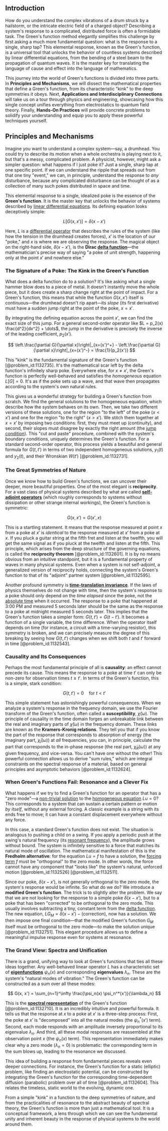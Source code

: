 ## Introduction
How do you understand the complex vibrations of a drum struck by a hailstorm, or the intricate electric field of a charged object? Describing a system's response to a complicated, distributed force is often a formidable task. The Green's function method elegantly simplifies this challenge by first asking a much more fundamental question: what is the response to a single, sharp tap? This elemental response, known as the Green's function, is a universal tool that unlocks the behavior of countless systems described by linear differential equations, from the bending of a steel beam to the propagation of quantum waves. It is the master key for translating the language of cause and effect into the language of mathematics.

This journey into the world of Green's functions is divided into three parts. In **Principles and Mechanisms**, we will dissect the mathematical properties that define a Green's function, from its characteristic "kink" to the deep symmetries it obeys. Next, **Applications and Interdisciplinary Connections** will take us on a tour through physics and engineering, showcasing how this single concept unifies everything from electrostatics to quantum field theory. Finally, **Hands-On Practices** will provide concrete problems to solidify your understanding and equip you to apply these powerful techniques yourself.

## Principles and Mechanisms

Imagine you want to understand a complex system—say, a drumhead. You could try to describe its motion when a whole orchestra is playing next to it, but that's a messy, complicated problem. A physicist, however, might ask a simpler question: what happens if I just poke it? Just a single, sharp tap at one specific point. If we can understand the ripple that spreads out from that one tiny "event," we can, in principle, understand the response to *any* disturbance, because any complicated disturbance can be thought of as a collection of many such pokes distributed in space and time.

This elemental response to a single, idealized poke is the essence of the **Green's function**. It is the master key that unlocks the behavior of systems described by [linear differential equations](@article_id:149871). Its defining equation looks deceptively simple:

$$
L[G(x, x')] = \delta(x-x')
$$

Here, $L$ is a [differential operator](@article_id:202134) that describes the rules of the system (like how the tension in the drumhead creates forces), $x'$ is the location of our "poke," and $x$ is where we are observing the response. The magical object on the right-hand side, $\delta(x-x')$, is the **Dirac [delta function](@article_id:272935)**—the mathematician's precise way of saying "a poke of unit strength, happening only at the point $x'$ and nowhere else."

### The Signature of a Poke: The Kink in the Green's Function

What does a delta function do to a solution? It's like asking what a single hammer blow does to a piece of metal. It doesn't instantly move the whole piece, but it does create a sharp change right at the point of impact. For a Green's function, this means that while the function $G(x, x')$ itself is continuous—the drumhead doesn't rip apart—its *slope* (its first derivative) must have a sudden jump right at the point of the poke, $x=x'$.

By integrating the defining equation across the point $x'$, we can find the exact size of this jump. For a general second-order operator like $L = p_2(x) \frac{d^2}{dx^2} + \dots$, the jump in the derivative is precisely the inverse of the leading coefficient, $p_2(x')$.

$$
\left.\frac{\partial G}{\partial x}\right|_{x=(x')^+} - \left.\frac{\partial G}{\partial x}\right|_{x=(x')^-} = \frac{1}{p_2(x')}
$$

This "kink" is the fundamental signature of the Green's function [@problem_id:1132735]. It's the mathematical scar left by the delta function's infinitely sharp poke. Everywhere else, for $x \neq x'$, the Green's function is perfectly well-behaved and satisfies the *homogeneous* equation $L[G]=0$. It's as if the poke sets up a wave, and that wave then propagates according to the system's own natural rules.

This gives us a wonderful strategy for building a Green's function from scratch. We find the general solutions to the homogeneous equation, which describe how the system behaves on its own. Then, we take two different versions of these solutions, one for the region "to the left" of the poke ($x \lt x'$) and one for the region "to the right" ($x \gt x'$). We stitch them together at $x=x'$ by imposing two conditions: first, they must meet up (continuity), and second, their slopes must disagree by exactly the right amount (the [jump condition](@article_id:175669)). This "cut and paste" procedure, combined with the system's boundary conditions, uniquely determines the Green's function. For a standard second-order operator, this process yields a beautiful and general formula for $G(t,t')$ in terms of two independent homogeneous solutions, $y_1(t)$ and $y_2(t)$, and their Wronskian $W(t')$ [@problem_id:1132731].

### The Great Symmetries of Nature

Once we know how to build Green's functions, we can uncover their deeper, more beautiful properties. One of the most elegant is **reciprocity**. For a vast class of physical systems described by what are called **[self-adjoint operators](@article_id:151694)** (which roughly corresponds to systems without dissipation or other strange internal workings), the Green's function is symmetric:

$$
G(x, x') = G(x', x)
$$

This is a startling statement. It means that the response measured at point $x$ from a poke at $x'$ is *identical* to the response measured at $x'$ from a poke at $x$. If you pluck a guitar string at the fifth fret and listen at the twelfth, you will get the same signal as if you pluck at the twelfth and listen at the fifth. This principle, which arises from the deep structure of the governing equations, is called the **reciprocity theorem** [@problem_id:1132601]. It is by no means obvious from an intuitive standpoint, but it is a fundamental property of waves in many physical systems. Even when a system is not self-adjoint, a generalized version of reciprocity holds, connecting the system's Green's function to that of its "adjoint" partner system [@problem_id:1132595].

Another profound symmetry is **[time-translation invariance](@article_id:269715)**. If the laws of physics themselves do not change with time, then the system's response to a poke should only depend on the *time elapsed* since the poke, not the [absolute time](@article_id:264552) when it occurred. The response to a poke that happened at 3:00 PM and measured 5 seconds later should be the same as the response to a poke at midnight measured 5 seconds later. This implies that the Green's function takes a simpler form: $G(t, t') = G(t-t')$. It becomes a function of a single variable, the time difference. When the operator itself depends on time (for instance, a circuit with a time-varying resistor), this symmetry is broken, and we can precisely measure the degree of this breaking by seeing how $G(t,t')$ changes when we shift both $t$ and $t'$ forward in time [@problem_id:1132543].

### Causality and Its Consequences

Perhaps the most fundamental principle of all is **causality**: an effect cannot precede its cause. This means the response to a poke at time $t'$ can only be non-zero for observation times $t \ge t'$. In terms of the Green's function, this is a simple, stark condition:

$$
G(t, t') = 0 \quad \text{for } t \lt t'
$$

This simple statement has astonishingly powerful consequences. When we analyze a system's response in the frequency domain, we use the Fourier transform of the Green's function, often called a **susceptibility**, $\tilde{\chi}(\omega)$. The principle of causality in the time domain forges an unbreakable link between the real and imaginary parts of $\tilde{\chi}(\omega)$ in the frequency domain. These links are known as the **Kramers-Kronig relations**. They tell you that if you know the part of the response that corresponds to absorption of energy (the imaginary part, $\tilde{\chi}_I(\omega)$) at *all* frequencies, you can, in principle, calculate the part that corresponds to the in-phase response (the real part, $\tilde{\chi}_R(\omega)$) at any given frequency, and vice-versa. You can't have one without the other! This powerful connection allows us to derive "sum rules," which are integral constraints on the spectral response of a material, based on general principles and asymptotic behaviors [@problem_id:1132624].

### When Green's Functions Fail: Resonance and a Clever Fix

What happens if we try to find a Green's function for an operator that has a "zero mode"—a [non-trivial solution](@article_id:149076) to the [homogeneous equation](@article_id:170941) $L u = 0$? This corresponds to a system that can sustain a certain pattern or motion *by itself*, without any external forcing. A classic example is a string with its ends free to move; it can have a constant displacement everywhere without any force.

In this case, a standard Green's function does not exist. The situation is analogous to pushing a child on a swing. If you apply a periodic push at the swing's natural frequency (its [resonant frequency](@article_id:265248)), the amplitude grows without bound. The system is infinitely sensitive to a force that matches its natural mode of oscillation. The mathematical manifestation of this is the **Fredholm alternative**: for the equation $L u = f$ to have a solution, the [forcing term](@article_id:165492) $f$ must be "orthogonal" to the zero mode. In other words, the force cannot have any component that "looks like" the system's natural, unforced motion [@problem_id:1132526] [@problem_id:1132511].

Since our poke, $\delta(x-x')$, is not generally orthogonal to the zero mode, the system's response would be infinite. So what do we do? We introduce a **modified Green's function**. The trick is to slightly alter the problem. We say that we are not looking for the response to a simple poke $\delta(x-x')$, but to a poke that has been "corrected" to be orthogonal to the zero mode. This usually involves subtracting a tiny, constant term from the [delta function](@article_id:272935). The new equation, $L G_M = \delta(x-x') - (\text{correction})$, now has a solution. We then impose one final condition—that the modified Green's function $G_M$ itself must be orthogonal to the zero mode—to make the solution unique [@problem_id:1132751]. This elegant procedure allows us to define a meaningful impulse response even for systems at resonance.

### The Grand View: Spectra and Unification

There is a grand, unifying way to look at Green's functions that ties all these ideas together. Any well-behaved linear operator $L$ has a characteristic set of **[eigenfunctions](@article_id:154211)** $\psi_n(x)$ and corresponding **eigenvalues** $\lambda_n$. These are the system's "natural modes of vibration." The Green's function can be constructed as a sum over all these modes:

$$
G(x, x') = \sum_{n=1}^\infty \frac{\psi_n(x) \psi_n^*(x')}{\lambda_n}
$$

This is the **[spectral representation](@article_id:152725)** of the Green's function [@problem_id:1132710]. It is an incredibly intuitive and powerful formula. It tells us that the response at $x$ to a poke at $x'$ is a three-step process: First, the poke at $x'$ is "decomposed" into all the natural modes (the $\psi_n^*(x')$ term). Second, each mode responds with an amplitude inversely proportional to its eigenvalue $\lambda_n$. And third, all these modal responses are reassembled at the observation point $x$ (the $\psi_n(x)$ term). This representation immediately makes clear why a zero mode ($\lambda_n = 0$) is problematic: the corresponding term in the sum blows up, leading to the resonance we discussed.

This idea of building a response from fundamental pieces reveals even deeper connections. For instance, the Green's function for a static (elliptic) problem, like finding an electrostatic potential, can be constructed by integrating the Green's function for the corresponding time-dependent diffusion (parabolic) problem over all of time [@problem_id:1132604]. This relates the timeless, static world to the evolving, dynamic one.

From a simple "kink" in a function to the deep symmetries of nature, and from the practicalities of resonance to the abstract beauty of spectral theory, the Green's function is more than just a mathematical tool. It is a conceptual framework, a lens through which we can see the fundamental unity and inherent beauty in the response of physical systems to the world around them.